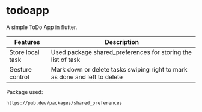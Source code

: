 # todoapp

A simple ToDo App in flutter.

| Features | Description |
| ----------- | ----------- |
| Store local task | Used package shared_preferences for storing the list of task |
| Gesture control | Mark down or delete tasks swiping right to mark as done and left to delete  |

Package used:
```
https://pub.dev/packages/shared_preferences
```
